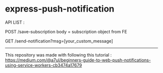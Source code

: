 # express-push-notification

API LIST : 

POST /save-subscription 
body = subscription object from FE

GET /send-notification?msg=[your_custom_message]

-----
This repository was made with following this tutorial : https://medium.com/@a7ul/beginners-guide-to-web-push-notifications-using-service-workers-cb3474a17679
